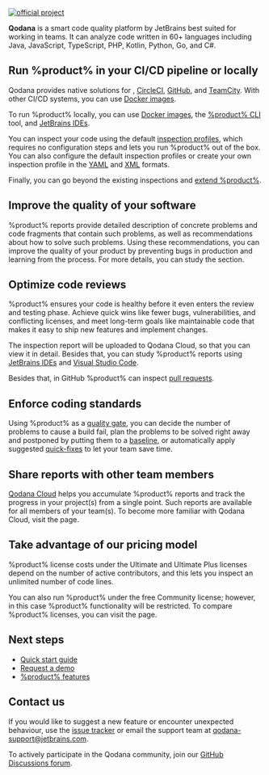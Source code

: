 [//]: # (title: About Qodana)

[![official project](https://jb.gg/badges/official-flat-square.svg)](https://confluence.jetbrains.com/display/ALL/JetBrains+on+GitHub)

**Qodana** is a smart code quality platform by JetBrains best suited for working in teams. 
It can analyze code written in 60+ languages including Java, JavaScript, TypeScript, PHP, Kotlin, Python, Go, and C#. 

## Run %product% in your CI/CD pipeline or locally

Qodana provides native solutions for [](qodana-azure-pipelines.md), [CircleCI](circleci.md), [GitHub](github.md), and
[TeamCity](teamcity.md). With other CI/CD systems, you can use [Docker images](docker-images.md). 

To run %product% locally, you can use [Docker images](docker-images.md), the
[%product% CLI](https://github.com/jetbrains/qodana-cli) tool, and [JetBrains IDEs](qodana-ide-plugin.md).

You can inspect your code using the default [inspection profiles](inspection-profiles.md#Default+profiles), which requires
no configuration steps and lets you run %product% out of the box. You can also configure the default inspection profiles or
create your own inspection profile in the [YAML](custom-profiles.md) and [XML](custom-xml-profiles.md) formats.

Finally, you can go beyond the existing inspections and [extend %product%](extending-qodana.topic).

## Improve the quality of your software

%product% reports provide detailed description of concrete problems and code fragments that contain such problems,
as well as recommendations about how to solve such problems. Using these recommendations, you can improve the quality of
your product by preventing bugs in production and learning from the process. For more details, you can study the 
[](ui-overview.md) section.

## Optimize code reviews

%product% ensures your code is healthy before it even enters the review and testing phase. Achieve quick wins like fewer 
bugs, vulnerabilities, and conflicting licenses, and meet long-term goals like maintainable code that makes it easy to 
ship new features and implement changes.

The inspection report will be uploaded to Qodana Cloud, so that you can view it in detail. Besides that, you can 
study %product% reports using [JetBrains IDEs](qodana-ide-plugin.md) and [Visual Studio Code](vscode.md).

Besides that, in GitHub %product% can inspect [pull requests](github.md#Pull+request+quality+gate).

## Enforce coding standards

Using %product% as a [quality gate](quality-gate.topic), you can decide the number of problems to cause a build fail, plan 
the problems to be solved right away and postponed by putting them to a [baseline](baseline.topic), or automatically apply 
suggested [quick-fixes](quick-fix.md) to let your team save time.

## Share reports with other team members

[Qodana Cloud](https://qodana.cloud) helps you accumulate %product% reports and track the progress in your project(s) 
from a single point. Such reports are available for all members of your team(s). To become more familiar with Qodana 
Cloud, visit the [](cloud-about.topic) page.

## Take advantage of our pricing model

%product% license costs under the Ultimate and Ultimate Plus licenses depend on the number of active contributors, and 
this lets you inspect an unlimited number of code lines.  

You can also run %product% under the free Community license; however, in this case %product% functionality will be
restricted. To compare %product% licenses, you can visit the [](pricing.md) page.

## Next steps

- <a href="Quick-start.xml">Quick start guide</a>
- <a href="https://www.jetbrains.com/qodana/request-a-demo/">Request a demo</a>
- <a href="features.xml">%product% features</a>

## Contact us

If you would like to suggest a new feature or encounter unexpected behaviour, use the 
<a href="https://youtrack.jetbrains.com/newIssue?project=QD">issue tracker</a> or email the support team at
<a href="mailto:qodana-support@jetbrains.com">qodana-support@jetbrains.com</a>.

To actively participate in the Qodana community, join our [GitHub Discussions forum](https://github.com/JetBrains/Qodana/discussions).
